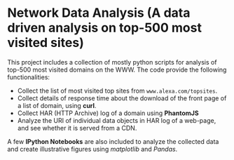 # Network Data Analysis (A data driven analysis on top-500 most visited sites)

This project includes a collection of mostly python scripts for analysis of top-500 most visited domains on the WWW. The code provide the following functionalities:
- Collect the list of most visited top sites from `www.alexa.com/topsites`.
- Collect details of response time about the download of the front page of a list of domain, using **curl**.
- Collect HAR (HTTP Archive) log of a domain using **PhantomJS**
- Analyze the URI of individual data objects in HAR log of a web-page, and see whether it is served from a CDN.

A few **IPython Notebooks** are also included to analyze the collected data and create illustrative figures using *matplotlib* and *Pandas*.

